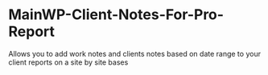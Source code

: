 # MainWP-Client-Notes-For-Pro-Report
Allows you to add work notes and clients notes based on date range to your client reports on a site by site bases
